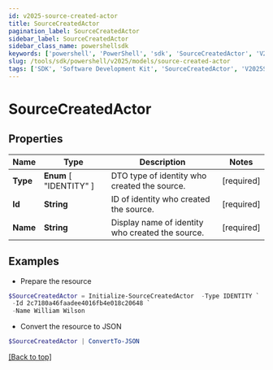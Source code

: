 ```yaml
---
id: v2025-source-created-actor
title: SourceCreatedActor
pagination_label: SourceCreatedActor
sidebar_label: SourceCreatedActor
sidebar_class_name: powershellsdk
keywords: ['powershell', 'PowerShell', 'sdk', 'SourceCreatedActor', 'V2025SourceCreatedActor'] 
slug: /tools/sdk/powershell/v2025/models/source-created-actor
tags: ['SDK', 'Software Development Kit', 'SourceCreatedActor', 'V2025SourceCreatedActor']
---
```



# SourceCreatedActor

## Properties

Name | Type | Description | Notes
------------ | ------------- | ------------- | -------------
**Type** |  **Enum** [  "IDENTITY" ] | DTO type of identity who created the source. | [required]
**Id** | **String** | ID of identity who created the source. | [required]
**Name** | **String** | Display name of identity who created the source. | [required]

## Examples

- Prepare the resource
```powershell
$SourceCreatedActor = Initialize-SourceCreatedActor  -Type IDENTITY `
 -Id 2c7180a46faadee4016fb4e018c20648 `
 -Name William Wilson
```

- Convert the resource to JSON
```powershell
$SourceCreatedActor | ConvertTo-JSON
```


[[Back to top]](#) 

